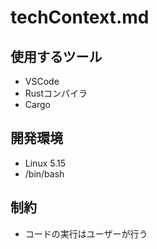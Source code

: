 # techContext.md

## 使用するツール

*   VSCode
*   Rustコンパイラ
*   Cargo

## 開発環境

*   Linux 5.15
*   /bin/bash

## 制約

*   コードの実行はユーザーが行う